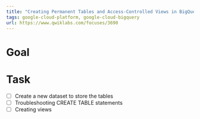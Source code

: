 ```yaml
---
title: "Creating Permanent Tables and Access-Controlled Views in BigQuery"
tags: google-cloud-platform, google-cloud-bigquery
url: https://www.qwiklabs.com/focuses/3690
---
```


# Goal


# Task
- [ ] Create a new dataset to store the tables
- [ ] Troubleshooting CREATE TABLE statements
- [ ] Creating views
